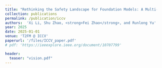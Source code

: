 ```yaml
---
title: "Rethinking the Safety Landscape for Foundation Models: A Multi-Modal Perspective"
collection: publications
permalink: /publication/iccv
authors:  'Xi Li, Shu Zhao, <strong>Fei Zhao</strong>, and Runlong Yu'
year: 2025
date: 2025-01-01  
venue: 'T2FM @ ICCV'
paperurl: '/files/ICCV_paper.pdf'
# pdf: 'https://ieeexplore.ieee.org/document/10707799'

header:
  teaser: "vision.pdf"
---
```



